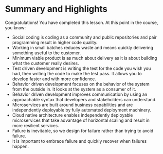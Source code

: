 # Summary and Highlights
Congratulations! You have completed this lesson. At this point in the course, you know:
- Social coding is coding as a community and public repositories and pair programming result in higher
code quality.
- Working in small batches reduces waste and means quickly delivering something useful to the customer.
- Minimum viable product is as much about delivery as it is about building what the customer really desires.
- Test driven development is writing the test for the code you wish you had, then writing the code to make
the test pass. It allows you to develop faster and with more confidence.
- Behavior driven development focuses on the behavior of the system from the outside in. It looks at the
system as a consumer of it.
- Behavior driven development improves communication by using an approachable syntax that developers
and stakeholders can understand.
- Microservices are built around business capabilities and are independently deployable by fully automated
deployment machinery.
- Cloud native architecture enables independently deployable microservices that take advantage of
horizontal scaling and result in more resilient services.
- Failure is inevitable, so we design for failure rather than trying to avoid failure.
- It is important to embrace failure and quickly recover when failures happen.
